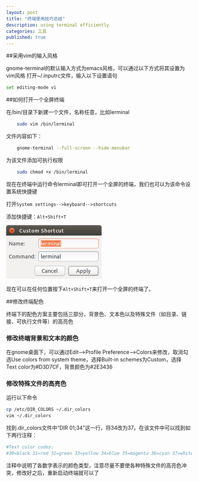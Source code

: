 ```yaml
---
layout: post
title: "终端使用技巧总结"
description: using terminal efficiently
categories: 工具
published: true
---
```


##采用vim的输入风格

gnome-terminal的默认输入方式为emacs风格，可以通过以下方式将其设置为vim风格
打开~/.inputrc文件，输入以下设置语句

~~~bash
set editing-mode vi
~~~

##如何打开一个全屏终端

在/bin/目录下新建一个文件，名称任意，比如lerminal

~~~ bash
	sudo vim /bin/lerminal 
~~~

文件内容如下：

~~~ bash
	gnome-terminal --full-screen --hide-menubar
~~~

为该文件添加可执行权限

~~~ bash
	sudo chmod +x /bin/lerminal
~~~
	
现在在终端中运行命令lerminal即可打开一个全屏的终端，我们也可以为该命令设置系统快捷键

打开`System settings-->keyboard-->shortcuts`

添加快捷键：`Alt+Shift+T`

![lerminal_shortcut](/resources/images/lerminal_shortcut.png)

现在可以在任何位置按下`Alt+Shift+T`来打开一个全屏的终端了。

##修改终端配色

终端下的配色方案主要包括三部分，背景色、文本色以及特殊文件（如目录、链接、可执行文件等）的高亮色

### 修改终端背景和文本的颜色

在gnome桌面下，可以通过Edit-->Profile Preference-->Colors来修改，取消勾选Use colors from system theme，选择Built-in schemes为Custom，选择Text color为#D3D7CF，背景颜色为#2E3436

### 修改特殊文件的高亮色

运行以下命令

~~~bash
cp /etc/DIR_COLORS ~/.dir_colors
vim ~/.dir_colors
~~~

找到.dir_colors文件中“DIR 01;34”这一行，将34改为37。在该文件中可以找到如下两行注释：

~~~bash
#Text color codes:
#30=black 31=red 32=green 33=yellow 34=blue 35=magenta 36=cyan 37=white
~~~

注释中说明了各数字表示的颜色类型，注意尽量不要使各种特殊文件的高亮色冲突，修改好之后，重新启动终端就可以了
